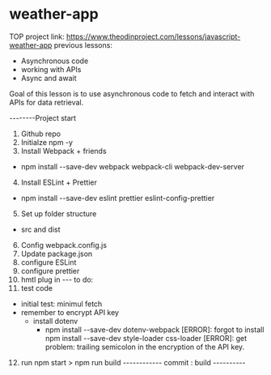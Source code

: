# weather-app

TOP project link: https://www.theodinproject.com/lessons/javascript-weather-app
previous lessons: 
- Asynchronous code
- working with APIs
- Async and await

Goal of this lesson is to use asynchronous code to fetch and interact with APIs for data retrieval. 

--------Project start

1. Github repo
2. Initialze npm -y 
3. Install Webpack + friends
 - npm install --save-dev webpack webpack-cli webpack-dev-server
4. Install ESLint + Prettier
- npm install --save-dev eslint prettier eslint-config-prettier
5. Set up folder structure
- src and dist
6. Config webpack.config.js
7. Update package.json
8. configure ESLint
9. configure prettier
10. hmtl plug in
--- to do: 
11. test code
- initial test: minimul fetch
- remember to encrypt API key
    - install dotenv
        - npm install --save-dev dotenv-webpack
[ERROR]: forgot to install npm install --save-dev style-loader css-loader
[ERROR]: get problem: trailing semicolon in the encryption of the API key.
12. run npm start > npm run build
------------ commit : build ----------